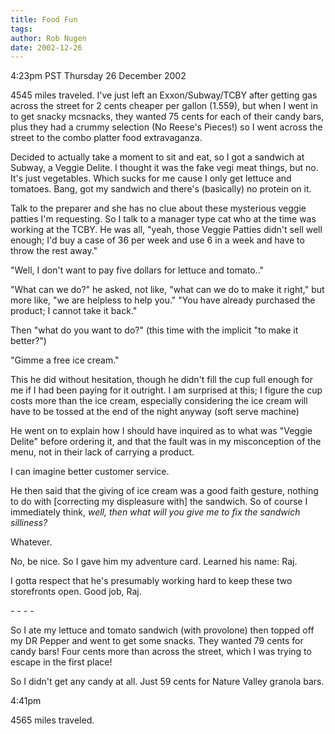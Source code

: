 ```yaml
---
title: Food Fun
tags: 
author: Rob Nugen
date: 2002-12-26
---
```


<p class=date>4:23pm PST Thursday 26 December 2002</p>

<p>4545 miles traveled.  I've just left an Exxon/Subway/TCBY after
getting gas across the street for 2 cents cheaper per gallon (1.559),
but when I went in to get snacky mcsnacks, they wanted 75 cents for
each of their candy bars, plus they had a crummy selection (No Reese's
Pieces!) so I went across the street to the combo platter food
extravaganza.</p>

<p>Decided to actually take a moment to sit and eat, so I got a
sandwich at Subway, a Veggie Delite.  I thought it was the fake vegi
meat things, but no.  It's just vegetables.  Which sucks for me cause
I only get lettuce and tomatoes.  Bang, got my sandwich and there's
(basically) no protein on it.</p>

<p>Talk to the preparer and she has no clue about these mysterious
veggie patties I'm requesting.  So I talk to a manager type cat who at
the time was working at the TCBY.  He was all, "yeah, those Veggie
Patties didn't sell well enough; I'd buy a case of 36 per week and use
6 in a week and have to throw the rest away."</p>

<p>"Well, I don't want to pay five dollars for lettuce and tomato.."</p>

<p>"What can we do?" he asked, not like, "what can we do to make it
right," but more like, "we are helpless to help you." "You have
already purchased the product; I cannot take it back."</p>

<p>Then "what do you want to do?" (this time with the implicit "to
make it better?")</p>

<p>"Gimme a free ice cream."</p>

<p>This he did without hesitation, though he didn't fill the cup full
enough for me if I had been paying for it outright.  I am surprised at
this; I figure the cup costs more than the ice cream, especially
considering the ice cream will have to be tossed at the end of the
night anyway (soft serve machine)</p>

<p>He went on to explain how I should have inquired as to what was
"Veggie Delite" before ordering it, and that the fault was in my
misconception of the menu, not in their lack of carrying a product.</p>

<p>I can imagine better customer service.</p>

<p>He then said that the giving of ice cream was a good faith gesture,
nothing to do with [correcting my displeasure with] the sandwich.  So
of course I immediately think, <em>well, then what will you give me to
fix the sandwich silliness?</em></p>

<p>Whatever.</p>

<p>No, be nice.  So I gave him my adventure card.  Learned his name:  Raj.</p>

<p>I gotta respect that he's presumably working hard to keep these two
storefronts open.  Good job, Raj.</p>

<p>- - - -</p>

<p>So I ate my lettuce and tomato sandwich (with provolone) then
topped off my DR Pepper and went to get some snacks.  They wanted 79
cents for candy bars!  Four cents more than across the street, which I
was trying to escape in the first place!</p>

<p>So I didn't get any candy at all.  Just 59 cents for Nature Valley
granola bars.</p>

<p class=date>4:41pm</p>

<p>4565 miles traveled.</p>

